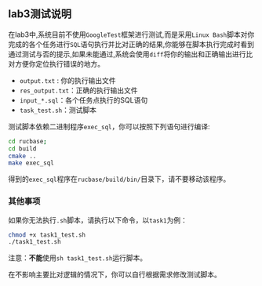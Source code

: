 ##  lab3测试说明

在lab3中,系统目前不使用`GoogleTest`框架进行测试,而是采用`Linux Bash`脚本对你完成的各个任务进行`SQL`语句执行并比对正确的结果,你能够在脚本执行完成时看到通过测试与否的提示,如果未能通过,系统会使用`diff`将你的输出和正确输出进行比对方便你定位执行错误的地方。

- `output.txt` : 你的执行输出文件
- `res_output.txt`：正确的执行输出文件
- `input_*.sql`：各个任务点执行的SQL语句
- `task_test.sh`：测试脚本

测试脚本依赖二进制程序`exec_sql`，你可以按照下列语句进行编译:

```bash
cd rucbase;
cd build
cmake ..
make exec_sql
```

得到的`exec_sql`程序在`rucbase/build/bin/`目录下，请不要移动该程序。


### 其他事项

如果你无法执行`.sh`脚本，请执行以下命令，以`task1`为例：

```bash
chmod +x task1_test.sh
./task1_test.sh
```

注意：**不能**使用`sh task1_test.sh`运行脚本。


在不影响主要比对逻辑的情况下，你可以自行根据需求修改测试脚本。

